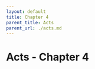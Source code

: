 ```yaml
---
layout: default
title: Chapter 4
parent_title: Acts
parent_url: ./acts.md
---
```


# Acts - Chapter 4
